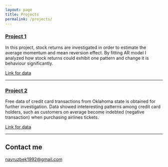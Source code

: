 ```yaml
---
layout: page
title: Projects
permalink: /projects/
---
```


### [Project 1](/projects/first_project.html) 

In this project, stock returns are investigated in order to estimate the average momentum and mean reversion effect. By fitting AR model I analyzed how stock returns could exhibit one pattern and change it is behaviour significantly. 

[Link for data]()

***

### [Project 2](/projects/second_project.html) 

Free data of credit card transactions from Oklahoma state is obtained for further investigation. Data showed inteteresting patterns among credit card holders, such as customers on average become indebted (negative transaction) when purchasing airlines tickets. 

[Link for data]()
***


## Contact me

[navruzbek1992@gmail.com](mailto:navruzbek1992@gmail.com)
